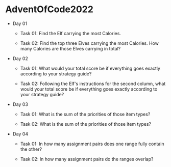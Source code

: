 # AdventOfCode2022

- Day 01
  - Task 01: Find the Elf carrying the most Calories.

  - Task 02: Find the top three Elves carrying the most Calories. How many Calories are those Elves carrying in total?

- Day 02
  - Task 01: What would your total score be if everything goes exactly according to your strategy guide?

  - Task 02: Following the Elf's instructions for the second column, what would your total score be if everything goes exactly according to your strategy guide?

- Day 03
  - Task 01: What is the sum of the priorities of those item types?

  - Task 02: What is the sum of the priorities of those item types?
- Day 04
  - Task 01: In how many assignment pairs does one range fully contain the other?

  - Task 02: In how many assignment pairs do the ranges overlap?
